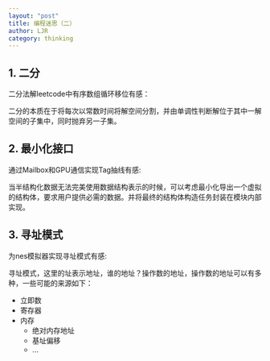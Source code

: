 ```yaml
---
layout: "post"
title: 编程迷思（二）
author: LJR
category: thinking
---
```


## 1. 二分

二分法解leetcode中有序数组循环移位有感：

二分的本质在于将每次以常数时间将解空间分割，并由单调性判断解位于其中一解空间的子集中，同时抛弃另一子集。

## 2. 最小化接口

通过Mailbox和GPU通信实现Tag抽线有感:

当半结构化数据无法完美使用数据结构表示的时候，可以考虑最小化导出一个虚拟的结构体，要求用户提供必需的数据。并将最终的结构体构造任务封装在模块内部实现。

## 3. 寻址模式

为nes模拟器实现寻址模式有感:

寻址模式，这里的址表示地址，谁的地址？操作数的地址，操作数的地址可以有多种，一些可能的来源如下：

+ 立即数
+ 寄存器
+ 内存
  + 绝对内存地址
  + 基址偏移
  + ...
